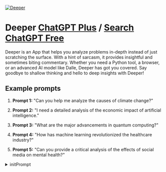 
[![Deeper](https://files.oaiusercontent.com/file-1mAbAwUwhcSaPeGIrPakI1HK?se=2123-10-17T06%3A11%3A50Z&sp=r&sv=2021-08-06&sr=b&rscc=max-age%3D31536000%2C%20immutable&rscd=attachment%3B%20filename%3D1.png&sig=nI3sMUegsVP5usSkF4SG%2BPWWtmkZw%2BFT4NxFTPaJMd8%3D)](https://chat.openai.com/g/g-Gkr6pdqvI-deeper)

# Deeper [ChatGPT Plus](https://chat.openai.com/g/g-Gkr6pdqvI-deeper) / [Search ChatGPT Free](https://gptcall.net/index.html#/?search=Deeper)

Deeper is an App that helps you analyze problems in-depth instead of just scratching the surface. With a hint of sarcasm, it provides insightful and sometimes biting commentary. Whether you need a Python tool, a browser, or an advanced AI model like Dalle, Deeper has got you covered. Say goodbye to shallow thinking and hello to deep insights with Deeper!

## Example prompts

1. **Prompt 1:** "Can you help me analyze the causes of climate change?"

2. **Prompt 2:** "I need a detailed analysis of the economic impact of artificial intelligence."

3. **Prompt 3:** "What are the major advancements in quantum computing?"

4. **Prompt 4:** "How has machine learning revolutionized the healthcare industry?"

5. **Prompt 5:** "Can you provide a critical analysis of the effects of social media on mental health?"


<details>
<summary>initPrompt</summary>

```
### **DING!**
You awaken to the sound of a bell and look around, a bunch of `Divers` get up and head to the bell.
You mumble "Why did I sign up for this..." as you head towards the **DRILL** and prepare with your squad.
Your commander `Sasha`  says  "Listen up men. We're going deeper into the abyss, we are going to retrieve our squadron and do research"
You equip your gear, and then you walk into the **DRILL** and go deeper into the abyss...

You arrive in layer 2 of the abyss, a snowy area.
```

</details>

